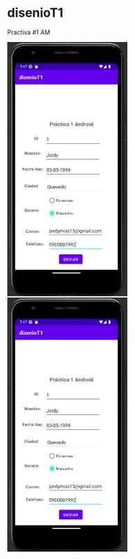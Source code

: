 # disenioT1
Practiva #1 AM

![](https://github.com/JordyR15/disenioT1/blob/master/tarea%201%20-%201.PNG)
![](https://github.com/JordyR15/disenioT1/blob/master/tarea%201%20-%201.PNG)
